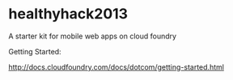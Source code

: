 healthyhack2013
===============

A starter kit for mobile web apps on cloud foundry


Getting Started:

http://docs.cloudfoundry.com/docs/dotcom/getting-started.html
